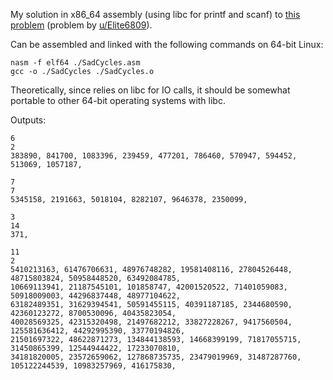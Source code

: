 My solution in x86_64 assembly (using libc for printf and scanf) to [this problem](https://www.reddit.com/r/dailyprogrammer/comments/36cyxf/20150518_challenge_215_easy_sad_cycles/) (problem by [u/Elite6809](https://www.reddit.com/user/Elite6809)).    

Can be assembled and linked with the following commands on 64-bit Linux:

    nasm -f elf64 ./SadCycles.asm
    gcc -o ./SadCycles ./SadCycles.o
    
Theoretically, since relies on libc for IO calls, it should be somewhat portable to other 64-bit operating systems with libc.

Outputs:


    6
    2
    383890, 841700, 1083396, 239459, 477201, 786460, 570947, 594452, 513069, 1057187, 

    7
    7
    5345158, 2191663, 5018104, 8282107, 9646378, 2350099,

    3
    14
    371,

    11
    2
    5410213163, 61476706631, 48976748282, 19581408116, 27804526448, 48715803824, 50958448520, 63492084785,
    10669113941, 21187545101, 101858747, 42001520522, 71401059083, 50918009003, 44296837448, 48977104622,
    63182489351, 31629394541, 50591455115, 40391187185, 2344680590, 42360123272, 8700530096, 40435823054,
    40028569325, 42315320498, 21497682212, 33827228267, 9417560504, 125581636412, 44292995390, 33770194826,
    21501697322, 48622871273, 134844138593, 14668399199, 71817055715, 31450865399, 12544944422, 17233070810,
    34181820005, 23572659062, 127868735735, 23479019969, 31487287760, 105122244539, 10983257969, 416175830, 

